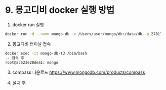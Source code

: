 # 9. 몽고디비 docker 실행 방법
1. docker run 실행
```sh
docker run -d --name mongo-db -v /Users/user/mongo/db:/data/db -p 27017:27017 mongo:4.2
```
2. 몽고디비 터미널 접속
```sh
docker exec -it mongo-db-t3 /bin/bash
-- 접속 후 
root@ac523620dea1: mongo
```

3. compass 다운로드
https://www.mongodb.com/products/compass

4. 설치 후
